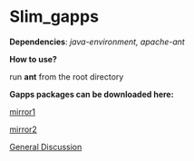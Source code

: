 # Slim_gapps

<b>Dependencies</b>: <i>java-environment, apache-ant</i>

<b>How to use?</b>

run <b>ant</b> from the root directory


<b>Gapps packages can be downloaded here:</b>

<a href="http://104.236.22.120/index.php?device=gapps/lollipop">mirror1</a>

<a href="http://209.95.39.164/Gapps/Lollipop/">mirror2</a>



<a href="http://forum.xda-developers.com/slimroms/general/gapps-official-slim-gapps-trds-slimkat-t2792842">General Discussion</a>
